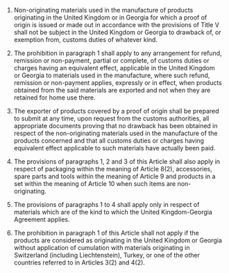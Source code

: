 1.	Non-originating materials used in the manufacture of products originating in the United Kingdom or in Georgia for which a proof of origin is issued or made out in accordance with the provisions of Title V shall not be subject in the United Kingdom or Georgia to drawback of, or exemption from, customs duties of whatever kind.

2.	The prohibition in paragraph 1 shall apply to any arrangement for refund, remission or non-payment, partial or complete, of customs duties or charges having an equivalent effect, applicable in the United Kingdom or Georgia to materials used in the manufacture, where such refund, remission or non-payment applies, expressly or in effect, when products obtained from the said materials are exported and not when they are retained for home use there.

3.	The exporter of products covered by a proof of origin shall be prepared to submit at any time, upon request from the customs authorities, all appropriate documents proving that no drawback has been obtained in respect of the non-originating materials used in the manufacture of the products concerned and that all customs duties or charges having equivalent effect applicable to such materials have actually been paid.

4.	The provisions of paragraphs 1, 2 and 3 of this Article shall also apply in respect of packaging within the meaning of Article 8(2), accessories, spare parts and tools within the meaning of Article 9 and products in a set within the meaning of Article 10 when such items are non-originating.

5.	The provisions of paragraphs 1 to 4 shall apply only in respect of materials which are of the kind to which the United Kingdom-Georgia Agreement applies.

6.	The prohibition in paragraph 1 of this Article shall not apply if the products are considered as originating in the United Kingdom or Georgia without application of cumulation with materials originating in Switzerland (including Liechtenstein), Turkey, or one of the other countries referred to in Articles 3(2) and 4(2).
